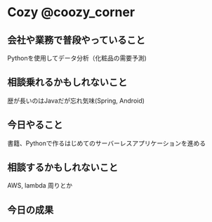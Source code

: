 # Cozy  @coozy_corner

## 会社や業務で普段やっていること
Pythonを使用してデータ分析（化粧品の需要予測)

## 相談乗れるかもしれないこと
歴が長いのはJavaだが忘れ気味(Spring, Android)

## 今日やること
書籍、Pythonで作るはじめてのサーバーレスアプリケーションを進める

## 相談するかもしれないこと
AWS, lambda 周りとか

## 今日の成果
